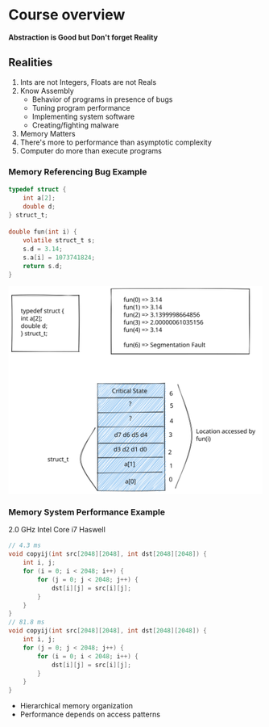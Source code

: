# Course overview

**Abstraction is Good but Don't forget Reality**

## Realities

1. Ints are not Integers, Floats are not Reals
2. Know Assembly
   - Behavior of programs in presence of bugs
   - Tuning program performance
   - Implementing system software
   - Creating/fighting malware
3. Memory Matters
4. There's more to performance than asymptotic complexity
5. Computer do more than execute programs

### Memory Referencing Bug Example

```c
typedef struct {
    int a[2];
    double d;
} struct_t;

double fun(int i) {
    volatile struct_t s;
    s.d = 3.14;
    s.a[i] = 1073741824;
    return s.d;
}
```

![.](resources/seg-fault-sample.svg)

### Memory System Performance Example

2.0 GHz Intel Core i7 Haswell

```c
// 4.3 ms
void copyij(int src[2048][2048], int dst[2048][2048]) {
    int i, j;
    for (i = 0; i < 2048; i++) {
        for (j = 0; j < 2048; j++) {
            dst[i][j] = src[i][j];
        }
    }
}
// 81.8 ms
void copyij(int src[2048][2048], int dst[2048][2048]) {
    int i, j;
    for (j = 0; j < 2048; j++) {
        for (i = 0; i < 2048; i++) {
            dst[i][j] = src[i][j];
        }
    }
}
```

- Hierarchical memory organization
- Performance depends on access patterns
